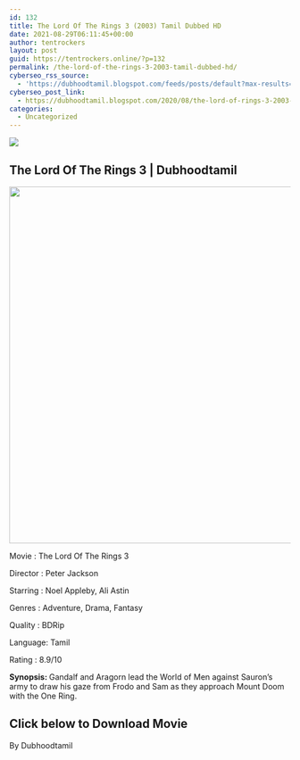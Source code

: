 ```yaml
---
id: 132
title: The Lord Of The Rings 3 (2003) Tamil Dubbed HD
date: 2021-08-29T06:11:45+00:00
author: tentrockers
layout: post
guid: https://tentrockers.online/?p=132
permalink: /the-lord-of-the-rings-3-2003-tamil-dubbed-hd/
cyberseo_rss_source:
  - 'https://dubhoodtamil.blogspot.com/feeds/posts/default?max-results=150&start-index=151'
cyberseo_post_link:
  - https://dubhoodtamil.blogspot.com/2020/08/the-lord-of-rings-3-2003-tamil-dubbed-hd.html
categories:
  - Uncategorized
---
```

<div class="media_block">
  <img src="https://1.bp.blogspot.com/-FR56S7KTw3M/XyrLiO92GFI/AAAAAAAABAc/-mygFUCdr4MWOMFz3S1JHBd7N1M9L9rrACLcBGAsYHQ/s72-c/images%2B%252826%2529.jpeg" class="media_thumbnail" />
</div>

## <span>The Lord Of The Rings 3 | Dubhoodtamil</span>

<div class="separator">
  <a href="https://1.bp.blogspot.com/-FR56S7KTw3M/XyrLiO92GFI/AAAAAAAABAc/-mygFUCdr4MWOMFz3S1JHBd7N1M9L9rrACLcBGAsYHQ/s764/images%2B%252826%2529.jpeg"><img border="0" data-original-height="764" data-original-width="401" height="640" src="https://1.bp.blogspot.com/-FR56S7KTw3M/XyrLiO92GFI/AAAAAAAABAc/-mygFUCdr4MWOMFz3S1JHBd7N1M9L9rrACLcBGAsYHQ/s640/images%2B%252826%2529.jpeg" /></a>
</div>

Movie	<span></span>:	<span></span>The Lord Of The Rings 3

<div readability="15">
  Director<span> </span>:<span> </span>Peter Jackson&nbsp;</p> 
  
  <p>
    Starring<span> </span>:<span> </span>Noel Appleby, Ali Astin&nbsp;
  </p>
  
  <p>
    Genres<span> </span>:<span> </span>Adventure, Drama, Fantasy
  </p>
  
  <p>
    Quality<span> </span>:<span> </span>BDRip&nbsp;
  </p>
  
  <p>
    Language:<span> </span>Tamil
  </p>
  
  <p>
    Rating<span> </span>:<span> </span>8.9/10&nbsp;
  </p>
  
  <p>
    <b>Synopsis: </b>Gandalf and Aragorn lead the World of Men against Sauron&#8217;s army to draw his gaze from Frodo and Sam as they approach Mount Doom with the One Ring.
  </p>
</div>

## <span><b>Click below to Download Movie</b></span>

By Dubhoodtamil